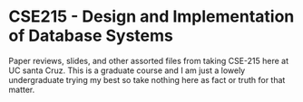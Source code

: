 # CSE215 - Design and Implementation of Database Systems 
Paper reviews, slides, and other assorted files from taking CSE-215 here at UC santa Cruz. This is a graduate course and I am just a lowely undergraduate trying my best so take nothing here as fact or truth for that matter. 
